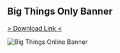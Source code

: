 ## Big Things Only Banner

<a href="/img/landing_pages/Big_things_online.png" download="humm_big_only_banner"> > Download Link < </a>

![Big Things Online Banner](/img/landing_pages/Big_things_online.png)
